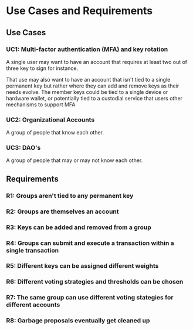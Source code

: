 # Use Cases and Requirements

## Use Cases

### UC1: Multi-factor authentication (MFA) and key rotation

A single user may want to have an account that requires at least two out of
three key to sign for instance.

That use may also want to have an account that isn't tied to a single permanent
key but rather where they can add and remove keys as their needs evolve. The
member keys could be tied to a single device or hardware wallet, or potentially
tied to a custodial service that users other mechanisms to support MFA 

### UC2: Organizational Accounts

A group of people that know each other.

### UC3: DAO's

A group of people that may or may not know each other.

## Requirements

### R1: Groups aren't tied to any permanent key

### R2: Groups are themselves an account

### R3: Keys can be added and removed from a group

### R4: Groups can submit and execute a transaction within a single transaction

### R5: Different keys can be assigned different weights

### R6: Different voting strategies and thresholds can be chosen

### R7: The same group can use different voting stategies for different accounts

### R8: Garbage proposals eventually get cleaned up